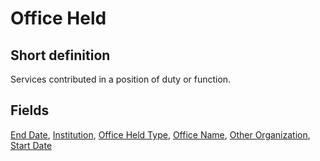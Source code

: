 # Office Held
## Short definition
Services contributed in a position of duty or function.
## Fields
[End Date](../Object-Fields/Office%20Held/End%20Date.md),
[Institution](../Object-Fields/Office%20Held/Institution.md),
[Office Held Type](../Object-Fields/Office%20Held/Office%20Held%20Type.md),
[Office Name](../Object-Fields/Office%20Held/Office%20Name.md),
[Other Organization](../Object-Fields/Office%20Held/Other%20Organization.md),
[Start Date](../Object-Fields/Office%20Held/Start%20Date.md)
